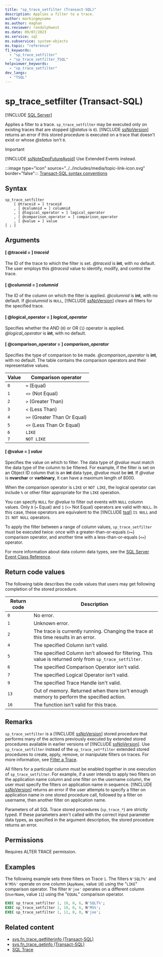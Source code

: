 ```yaml
---
title: "sp_trace_setfilter (Transact-SQL)"
description: Applies a filter to a trace.
author: markingmyname
ms.author: maghan
ms.reviewer: randolphwest
ms.date: 09/07/2023
ms.service: sql
ms.subservice: system-objects
ms.topic: "reference"
f1_keywords:
  - "sp_trace_setfilter"
  - "sp_trace_setfilter_TSQL"
helpviewer_keywords:
  - "sp_trace_setfilter"
dev_langs:
  - "TSQL"
---
```

# sp_trace_setfilter (Transact-SQL)

[!INCLUDE [SQL Server](../../includes/applies-to-version/sqlserver.md)]

Applies a filter to a trace. `sp_trace_setfilter` may be executed only on existing traces that are stopped (*@status* is `0`). [!INCLUDE [ssNoVersion](../../includes/ssnoversion-md.md)] returns an error if this stored procedure is executed on a trace that doesn't exist or whose *@status* isn't `0`.

> [!IMPORTANT]  
> [!INCLUDE [ssNoteDepFutureAvoid](../../includes/ssnotedepfutureavoid-md.md)] Use Extended Events instead.

:::image type="icon" source="../../includes/media/topic-link-icon.svg" border="false"::: [Transact-SQL syntax conventions](../../t-sql/language-elements/transact-sql-syntax-conventions-transact-sql.md)

## Syntax

```syntaxsql
sp_trace_setfilter
    [ @traceid = ] traceid
    , [ @columnid = ] columnid
    , [ @logical_operator = ] logical_operator
    , [ @comparison_operator = ] comparison_operator
    , [ @value = ] value
[ ; ]
```

## Arguments

#### [ @traceid = ] *traceid*

The ID of the trace to which the filter is set. *@traceid* is **int**, with no default. The user employs this *@traceid* value to identify, modify, and control the trace.

#### [ @columnid = ] *columnid*

The ID of the column on which the filter is applied. *@columnid* is **int**, with no default. If *@columnid* is `NULL`, [!INCLUDE [ssNoVersion](../../includes/ssnoversion-md.md)] clears all filters for the specified trace.

#### [ @logical_operator = ] *logical_operator*

Specifies whether the AND (`0`) or OR (`1`) operator is applied. *@logical_operator* is **int**, with no default.

#### [ @comparison_operator = ] *comparison_operator*

Specifies the type of comparison to be made. *@comparison_operator* is **int**, with no default. The table contains the comparison operators and their representative values.

| Value | Comparison operator |
| --- | --- |
| `0` | `=` (Equal) |
| `1` | `<>` (Not Equal) |
| `2` | `>` (Greater Than) |
| `3` | `<` (Less Than) |
| `4` | `>=` (Greater Than Or Equal) |
| `5` | `<=` (Less Than Or Equal) |
| `6` | `LIKE` |
| `7` | `NOT LIKE` |

#### [ @value = ] *value*

Specifies the value on which to filter. The data type of *@value* must match the data type of the column to be filtered. For example, if the filter is set on an Object ID column that is an **int** data type, *@value* must be **int**. If *@value* is **nvarchar** or **varbinary**, it can have a maximum length of 8000.

When the comparison operator is `LIKE` or `NOT LIKE`, the logical operator can include `%` or other filter appropriate for the `LIKE` operation.

You can specify `NULL` for *@value* to filter out events with `NULL` column values. Only `0` (`=` Equal) and `1` (`<>` Not Equal) operators are valid with `NULL`. In this case, these operators are equivalent to the [!INCLUDE [tsql](../../includes/tsql-md.md)] `IS NULL` and `IS NOT NULL` operators.

To apply the filter between a range of column values, `sp_trace_setfilter` must be executed twice: once with a greater-than-or-equals (`>=`) comparison operator, and another time with a less-than-or-equals (`<=`) operator.

For more information about data column data types, see the [SQL Server Event Class Reference](../event-classes/sql-server-event-class-reference.md).

## Return code values

The following table describes the code values that users may get following completion of the stored procedure.

| Return code | Description |
| --- | --- |
| `0` | No error. |
| `1` | Unknown error. |
| `2` | The trace is currently running. Changing the trace at this time results in an error. |
| `4` | The specified Column isn't valid. |
| `5` | The specified Column isn't allowed for filtering. This value is returned only from `sp_trace_setfilter`. |
| `6` | The specified Comparison Operator isn't valid. |
| `7` | The specified Logical Operator isn't valid. |
| `9` | The specified Trace Handle isn't valid. |
| `13` | Out of memory. Returned when there isn't enough memory to perform the specified action. |
| `16` | The function isn't valid for this trace. |

## Remarks

`sp_trace_setfilter` is a [!INCLUDE [ssNoVersion](../../includes/ssnoversion-md.md)] stored procedure that performs many of the actions previously executed by extended stored procedures available in earlier versions of [!INCLUDE [ssNoVersion](../../includes/ssnoversion-md.md)]. Use `sp_trace_setfilter` instead of the `xp_trace_set*filter` extended stored procedures to create, apply, remove, or manipulate filters on traces. For more information, see [Filter a Trace](../sql-trace/filter-a-trace.md).

All filters for a particular column must be enabled together in one execution of `sp_trace_setfilter`. For example, if a user intends to apply two filters on the application name column and one filter on the username column, the user must specify the filters on application name in sequence. [!INCLUDE [ssNoVersion](../../includes/ssnoversion-md.md)] returns an error if the user attempts to specify a filter on application name in one stored procedure call, followed by a filter on username, then another filter on application name.

Parameters of all SQL Trace stored procedures (`sp_trace_*`) are strictly typed. If these parameters aren't called with the correct input parameter data types, as specified in the argument description, the stored procedure returns an error.

## Permissions

Requires ALTER TRACE permission.

## Examples

The following example sets three filters on Trace `1`. The filters `N'SQLT%'` and `N'MS%'` operate on one column (`AppName`, value `10`) using the "`LIKE`" comparison operator. The filter `N'joe'` operates on a different column (`UserName`, value `11`) using the "`EQUAL`" comparison operator.

```sql
EXEC sp_trace_setfilter 1, 10, 0, 6, N'SQLT%';
EXEC sp_trace_setfilter 1, 10, 0, 6, N'MS%';
EXEC sp_trace_setfilter 1, 11, 0, 0, N'joe';
```

## Related content

- [sys.fn_trace_getfilterinfo (Transact-SQL)](../system-functions/sys-fn-trace-getfilterinfo-transact-sql.md)
- [sys.fn_trace_getinfo (Transact-SQL)](../system-functions/sys-fn-trace-getinfo-transact-sql.md)
- [SQL Trace](../sql-trace/sql-trace.md)
